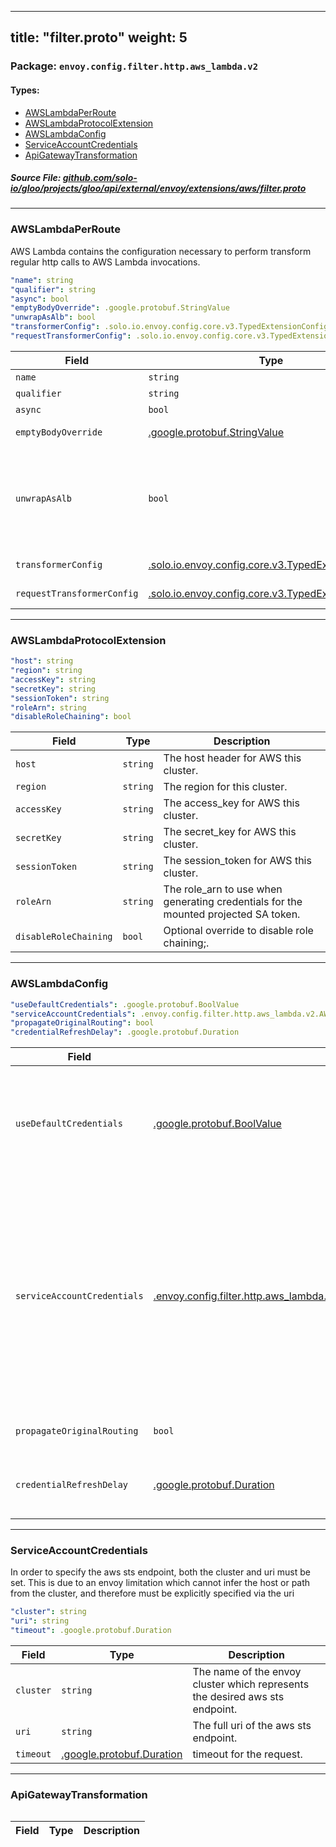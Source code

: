 
---
title: "filter.proto"
weight: 5
---

<!-- Code generated by solo-kit. DO NOT EDIT. -->


### Package: `envoy.config.filter.http.aws_lambda.v2` 
#### Types:


- [AWSLambdaPerRoute](#awslambdaperroute)
- [AWSLambdaProtocolExtension](#awslambdaprotocolextension)
- [AWSLambdaConfig](#awslambdaconfig)
- [ServiceAccountCredentials](#serviceaccountcredentials)
- [ApiGatewayTransformation](#apigatewaytransformation)
  



##### Source File: [github.com/solo-io/gloo/projects/gloo/api/external/envoy/extensions/aws/filter.proto](https://github.com/solo-io/gloo/blob/master/projects/gloo/api/external/envoy/extensions/aws/filter.proto)





---
### AWSLambdaPerRoute

 
AWS Lambda contains the configuration necessary to perform transform regular
http calls to AWS Lambda invocations.

```yaml
"name": string
"qualifier": string
"async": bool
"emptyBodyOverride": .google.protobuf.StringValue
"unwrapAsAlb": bool
"transformerConfig": .solo.io.envoy.config.core.v3.TypedExtensionConfig
"requestTransformerConfig": .solo.io.envoy.config.core.v3.TypedExtensionConfig

```

| Field | Type | Description |
| ----- | ---- | ----------- | 
| `name` | `string` | The name of the function. |
| `qualifier` | `string` | The qualifier of the function (defaults to $LATEST if not specified). |
| `async` | `bool` | Invocation type - async or regular. |
| `emptyBodyOverride` | [.google.protobuf.StringValue](https://developers.google.com/protocol-buffers/docs/reference/csharp/class/google/protobuf/well-known-types/string-value) | Optional default body if the body is empty. By default on default body is used if the body empty, and an empty body will be sent upstream. |
| `unwrapAsAlb` | `bool` | Deprecated. Use transformer_config to specify an AWS Lambda response transformer instead. Unwrap responses as AWS ALB does. Expects json lambda responses to construct response. Intended to ease migration when previously using alb to invoke Lambdas. When set on a route the filter will not stream data on the encoding step. For further information see below link for the expected format when true. https://docs.aws.amazon.com/elasticloadbalancing/latest/application/lambda-functions.html Defaults to false. |
| `transformerConfig` | [.solo.io.envoy.config.core.v3.TypedExtensionConfig](../../../config/core/v3/extension.proto.sk/#typedextensionconfig) | transformer configuration used to process response data cannot be configured simultaneously with unwrap_as_alb. |
| `requestTransformerConfig` | [.solo.io.envoy.config.core.v3.TypedExtensionConfig](../../../config/core/v3/extension.proto.sk/#typedextensionconfig) | This is a transformer config, as defined in api.envoy.config.filter.http.transformation.v2 used to process request data. |




---
### AWSLambdaProtocolExtension



```yaml
"host": string
"region": string
"accessKey": string
"secretKey": string
"sessionToken": string
"roleArn": string
"disableRoleChaining": bool

```

| Field | Type | Description |
| ----- | ---- | ----------- | 
| `host` | `string` | The host header for AWS this cluster. |
| `region` | `string` | The region for this cluster. |
| `accessKey` | `string` | The access_key for AWS this cluster. |
| `secretKey` | `string` | The secret_key for AWS this cluster. |
| `sessionToken` | `string` | The session_token for AWS this cluster. |
| `roleArn` | `string` | The role_arn to use when generating credentials for the mounted projected SA token. |
| `disableRoleChaining` | `bool` | Optional override to disable role chaining;. |




---
### AWSLambdaConfig



```yaml
"useDefaultCredentials": .google.protobuf.BoolValue
"serviceAccountCredentials": .envoy.config.filter.http.aws_lambda.v2.AWSLambdaConfig.ServiceAccountCredentials
"propagateOriginalRouting": bool
"credentialRefreshDelay": .google.protobuf.Duration

```

| Field | Type | Description |
| ----- | ---- | ----------- | 
| `useDefaultCredentials` | [.google.protobuf.BoolValue](https://developers.google.com/protocol-buffers/docs/reference/csharp/class/google/protobuf/well-known-types/bool-value) | Use AWS default credentials chain to get credentials. This will search environment variables, ECS metadata and instance metadata to get the credentials. credentials will be rotated automatically. If credentials are provided on the cluster (using the AWSLambdaProtocolExtension), it will override these credentials. This defaults to false, but may change in the future to true. Only one of `useDefaultCredentials` or `serviceAccountCredentials` can be set. |
| `serviceAccountCredentials` | [.envoy.config.filter.http.aws_lambda.v2.AWSLambdaConfig.ServiceAccountCredentials](../filter.proto.sk/#serviceaccountcredentials) | Use projected service account token, and role arn to create temporary credentials with which to authenticate lambda requests. This functionality is meant to work along side EKS service account to IAM binding functionality as outlined here: https://docs.aws.amazon.com/eks/latest/userguide/iam-roles-for-service-accounts.html If the following environment values are not present, this option cannot be used. 1. AWS_WEB_IDENTITY_TOKEN_FILE 2. AWS_ROLE_ARN If they are not specified envoy will NACK the config update, which will show up in the logs when running OS Gloo. When running Gloo enterprise it will be reflected in the prometheus stat: "glooe.solo.io/xds/nack" The role arn may also be specified in the `AWSLambdaProtocolExtension` on the cluster level, to override the environment variable. Only one of `serviceAccountCredentials` or `useDefaultCredentials` can be set. |
| `propagateOriginalRouting` | `bool` | Send downstream path and method as `x-envoy-original-path` and `x-envoy-original-method` headers on the request to AWS lambda. Defaults to false. |
| `credentialRefreshDelay` | [.google.protobuf.Duration](https://developers.google.com/protocol-buffers/docs/reference/csharp/class/google/protobuf/well-known-types/duration) | Sets cadence for refreshing credentials for Service Account. Does nothing if Service account is not set. Does not affect the default filewatch for service account only augments it. Defaults to not refreshing on time period. Suggested is 15 minutes. |




---
### ServiceAccountCredentials

 
In order to specify the aws sts endpoint, both the cluster and uri must be set.
This is due to an envoy limitation which cannot infer the host or path from the cluster,
and therefore must be explicitly specified via the uri

```yaml
"cluster": string
"uri": string
"timeout": .google.protobuf.Duration

```

| Field | Type | Description |
| ----- | ---- | ----------- | 
| `cluster` | `string` | The name of the envoy cluster which represents the desired aws sts endpoint. |
| `uri` | `string` | The full uri of the aws sts endpoint. |
| `timeout` | [.google.protobuf.Duration](https://developers.google.com/protocol-buffers/docs/reference/csharp/class/google/protobuf/well-known-types/duration) | timeout for the request. |




---
### ApiGatewayTransformation



```yaml

```

| Field | Type | Description |
| ----- | ---- | ----------- | 





<!-- Start of HubSpot Embed Code -->
<script type="text/javascript" id="hs-script-loader" async defer src="//js.hs-scripts.com/5130874.js"></script>
<!-- End of HubSpot Embed Code -->
